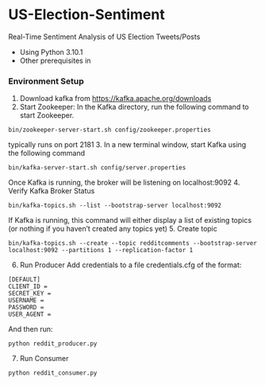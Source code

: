 # US-Election-Sentiment
Real-Time Sentiment Analysis of US Election Tweets/Posts

- Using Python 3.10.1
- Other prerequisites in 

### Environment Setup
1. Download kafka from https://kafka.apache.org/downloads
2. Start Zookeeper: In the Kafka directory, run the following command to start Zookeeper.
```
bin/zookeeper-server-start.sh config/zookeeper.properties
```
typically runs on port 2181
3. In a new terminal window, start Kafka using the following command
```
bin/kafka-server-start.sh config/server.properties
```
Once Kafka is running, the broker will be listening on localhost:9092
4. Verify Kafka Broker Status
```
bin/kafka-topics.sh --list --bootstrap-server localhost:9092
```
If Kafka is running, this command will either display a list of existing topics (or nothing if you haven’t created any topics yet)
5. Create topic
```
bin/kafka-topics.sh --create --topic redditcomments --bootstrap-server localhost:9092 --partitions 1 --replication-factor 1
```
6. Run Producer
Add credentials to a file credentials.cfg of the format:
```
[DEFAULT]
CLIENT_ID = 
SECRET_KEY = 
USERNAME = 
PASSWORD = 
USER_AGENT = 
```
And then run:
```
python reddit_producer.py
```
7. Run Consumer
```
python reddit_consumer.py
```
